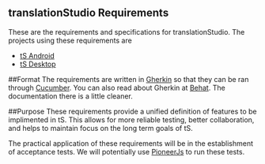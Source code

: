 translationStudio Requirements
---
These are the requirements and specifications for translationStudio. The projects using these requirements are

* [tS Android](https://github.com/unfoldingWord-dev/ts-android)
* [tS Desktop](https://github.com/unfoldingWord-dev/ts-desktop)

##Format
The requirements are written in [Gherkin](https://github.com/cucumber/cucumber/wiki/Gherkin) so that they can be ran through [Cucumber](https://cukes.info/). You can also read about Gherkin at [Behat](http://docs.behat.org/en/latest/guides/1.gherkin.html). The documentation there is a little cleaner.

##Purpose
These requirements provide a unified definition of features to be implimented in tS. This allows for more reliable testing, better collaboration, and helps to maintain focus on the long term goals of tS.

The practical application of these requirements will be in the establishment of acceptance tests. We will potentially use [PioneerJs](http://pioneerjs.com/) to run these tests.
